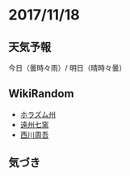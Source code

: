 # 2017/11/18

## 天気予報

今日（曇時々雨）/ 明日（晴時々曇）

## WikiRandom

* [ホラズム州](https://ja.wikipedia.org/wiki/%E3%83%9B%E3%83%A9%E3%82%BA%E3%83%A0%E5%B7%9E)
* [遠州七窯](https://ja.wikipedia.org/wiki/%E9%81%A0%E5%B7%9E%E4%B8%83%E7%AA%AF)
* [西川周吾](https://ja.wikipedia.org/wiki/%E8%A5%BF%E5%B7%9D%E5%91%A8%E5%90%BE)

## 気づき

